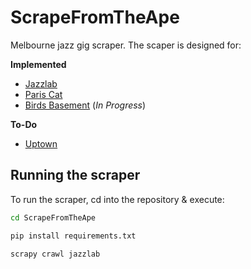 # ScrapeFromTheApe

Melbourne jazz gig scraper. The scaper is designed for:

**Implemented**
* [Jazzlab](https://jazzlab.club/)
* [Paris Cat](http://pariscat.com.au/)
* [Birds Basement](https://birdsbasement.com) (*In Progress*)

**To-Do**

* [Uptown](https://www.uptownjazzcafe.com)




## Running the scraper

To run the scraper, cd into the repository & execute:

```bash
cd ScrapeFromTheApe

pip install requirements.txt

scrapy crawl jazzlab
```